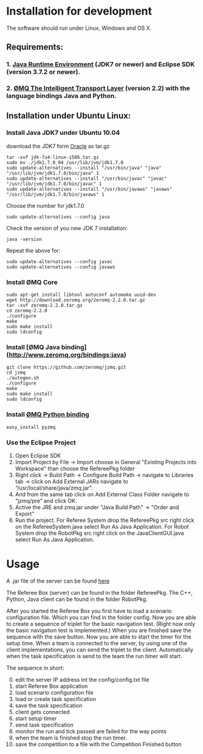 # Installation for development

The software should run under Linux, Windows and OS X.

## Requirements: 
### 1. [Java Runtime Environment](http://www.oracle.com/technetwork/java/javase/downloads/index.html) (JDK7 or newer) and Eclipse SDK (version 3.7.2 or newer).

### 2. [ØMQ The Intelligent Transport Layer](http://www.zeromq.or) (version 2.2) with the language bindings Java and Python.

## Installation under Ubuntu Linux: 

### Install Java JDK7 under Ubuntu 10.04
download the JDK7 form [Oracle](http://www.oracle.com/technetwork/java/javase/downloads/index.html) as tar.gz

    tar -xvf jdk-7u4-linux-i586.tar.gz
    sudo mv ./jdk1.7.0_04 /usr/lib/jvm/jdk1.7.0
    sudo update-alternatives --install "/usr/bin/java" "java" "/usr/lib/jvm/jdk1.7.0/bin/java" 1
    sudo update-alternatives --install "/usr/bin/javac" "javac" "/usr/lib/jvm/jdk1.7.0/bin/javac" 1
    sudo update-alternatives --install "/usr/bin/javaws" "javaws" "/usr/lib/jvm/jdk1.7.0/bin/javaws" 1

Choose the number for jdk1.7.0

    sudo update-alternatives --config java

Check the version of you new JDK 7 installation:

    java -version

Repeat the above for:

    sudo update-alternatives --config javac
    sudo update-alternatives --config javaws

### Install ØMQ Core
    sudo apt-get install libtool autoconf automake uuid-dev
    wget http://download.zeromq.org/zeromq-2.2.0.tar.gz
    tar -xvf zeromq-2.2.0.tar.gz
    cd zeromq-2.2.0
    ./configure
    make
    sudo make install
    sudo ldconfig

### Install [ØMQ Java binding] (http://www.zeromq.org/bindings:java)
    git clone https://github.com/zeromq/jzmq.git
    cd jzmq
    ./autogen.sh
    ./configure
    make
    sudo make install
    sudo ldconfig

### Install [ØMQ Python binding](http://www.zeromq.org/bindings:python)
    easy_install pyzmq


### Use the Eclipse Project

1. Open Eclipse SDK 
2. Import Project by File -> Import choose in General "Existing Projects into Workspace" than choose the RefereePkg folder
3. Right click -> Build Path -> Configure Build Path -> navigate to Libraries tab -> click on Add External JARs navigate to “/usr/local/share/java/zmq.jar”.
4. And from the same tab click on Add External Class Folder navigate to “jzmq/pre” and click OK.
5. Active the JRE and zmq.jar under "Java Build Path" -> "Order and Export"
6. Run the project. For Referee System drop the RefereePkg src right click on the RefereeSystem.java select Run As Java Application. For Robot System drop the RobotPkg src right click on the JavaClientGUI.java select Run As Java Application.


# Usage
A .jar file of the server can be found [here](https://github.com/b-it-bots/RoboCupAtWorkRefereeBox/wiki/RoboCupAtWorkRefereeBox0_1.jar)

The Referee Box (server) can be found in the folder RefereePkg.
The C++, Python, Java client can be found in the folder RobotPkg.


After you started the Referee Box you first have to load a scenario configuration file. Which you can find in the folder config. Now you are able to create a sequence of triplet for the basic navigation test. (Right now only the basic navigation test is implemented.) When you are finished save the sequence with the save button. Now you are able to start the timer for the setup time. 
When a team is connected to the server, by using one of the client implementations, you can send the triplet to the client. Automatically when the task specification is send to the team the run timer will start.

The sequence in short:

0. edit the server IP address int the config/config.txt file
1. start Referee Box application
2. load scenario configuration file
3. load or create task specification
4. save the task specification
5. client gets connected
6. start setup timer
7. send task specification
8. monitor the run and tick passed are failed for the way points
9. when the team is finished stop the run timer.
10. save the competition to a file with the Competition Finished button

